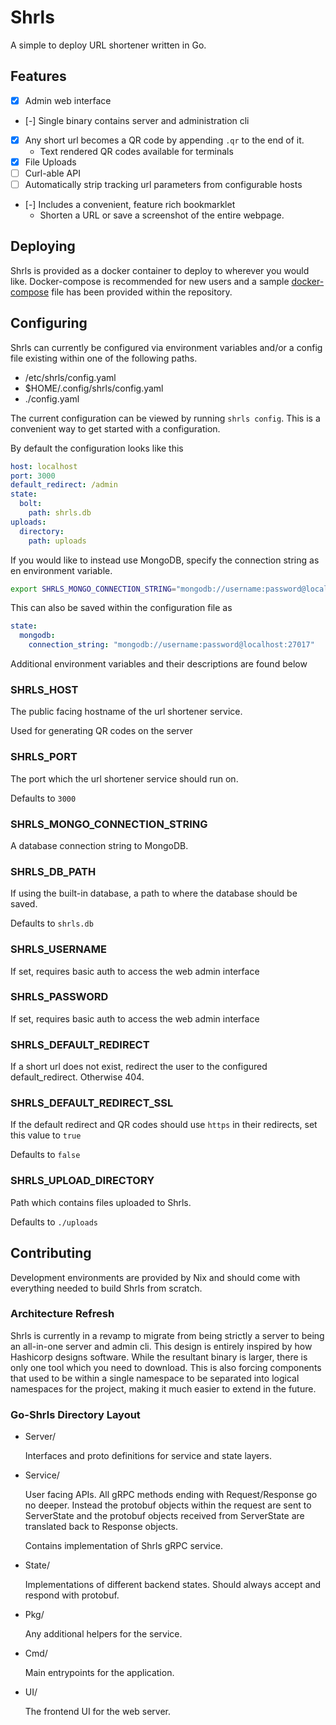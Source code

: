 # Shrls

A simple to deploy URL shortener written in Go.

## Features

  - [x] Admin web interface
  - [-] Single binary contains server and administration cli
  - [x] Any short url becomes a QR code by appending `.qr` to the end of it.
    - Text rendered QR codes available for terminals
  - [x] File Uploads
  - [ ] Curl-able API
  - [ ] Automatically strip tracking url parameters from configurable hosts
  - [-] Includes a convenient, feature rich bookmarklet
    - Shorten a URL or save a screenshot of the entire webpage.

## Deploying

Shrls is provided as a docker container to deploy to wherever you would like.
Docker-compose is recommended for new users and a sample
[docker-compose](./docker-compose.yaml) file has been provided within the
repository.

## Configuring

Shrls can currently be configured via environment variables and/or a config file existing within one of the following paths.

  - /etc/shrls/config.yaml
  - $HOME/.config/shrls/config.yaml
  - ./config.yaml

The current configuration can be viewed by running `shrls config`. This is a convenient way to get started with a configuration.

By default the configuration looks like this

```yaml
host: localhost
port: 3000
default_redirect: /admin
state:
  bolt:
    path: shrls.db
uploads:
  directory:
    path: uploads
```

If you would like to instead use MongoDB, specify the connection string as en environment variable.
```sh
export SHRLS_MONGO_CONNECTION_STRING="mongodb://username:password@localhost:27017"
```

This can also be saved within the configuration file as

```yaml
state:
  mongodb:
    connection_string: "mongodb://username:password@localhost:27017"
```

Additional environment variables and their descriptions are found below

### SHRLS_HOST

The public facing hostname of the url shortener service.

Used for generating QR codes on the server

### SHRLS_PORT

The port which the url shortener service should run on.

Defaults to `3000`

### SHRLS_MONGO_CONNECTION_STRING

A database connection string to MongoDB.

### SHRLS_DB_PATH

If using the built-in database, a path to where the database should be saved.

Defaults to `shrls.db`

### SHRLS_USERNAME

If set, requires basic auth to access the web admin interface

### SHRLS_PASSWORD

If set, requires basic auth to access the web admin interface

### SHRLS_DEFAULT_REDIRECT

If a short url does not exist, redirect the user to the configured default_redirect. Otherwise 404.

### SHRLS_DEFAULT_REDIRECT_SSL

If the default redirect and QR codes should use `https` in their redirects, set this value to `true`

Defaults to `false`

### SHRLS_UPLOAD_DIRECTORY

Path which contains files uploaded to Shrls.

Defaults to `./uploads`

## Contributing

Development environments are provided by Nix and should come with everything
needed to build Shrls from scratch.

### Architecture Refresh

Shrls is currently in a revamp to migrate from being strictly a server to being
an all-in-one server and admin cli. This design is entirely inspired by how
Hashicorp designs software. While the resultant binary is larger, there is only
one tool which you need to download. This is also forcing components that used
to be within a single namespace to be separated into logical namespaces for the
project, making it much easier to extend in the future.

### Go-Shrls Directory Layout

- Server/

  Interfaces and proto definitions for service and state layers.

- Service/

  User facing APIs. All gRPC methods ending with Request/Response go no deeper.
  Instead the protobuf objects within the request are sent to ServerState and
  the protobuf objects received from ServerState are translated back to
  Response objects.

  Contains implementation of Shrls gRPC service.

- State/

  Implementations of different backend states. Should always accept and respond
  with protobuf.

- Pkg/

  Any additional helpers for the service.

- Cmd/

  Main entrypoints for the application.

- UI/

  The frontend UI for the web server.
